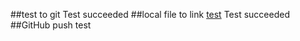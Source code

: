 ##test to git
    Test succeeded
##local file to link  [test](index.md)
    Test succeeded
##GitHub push test